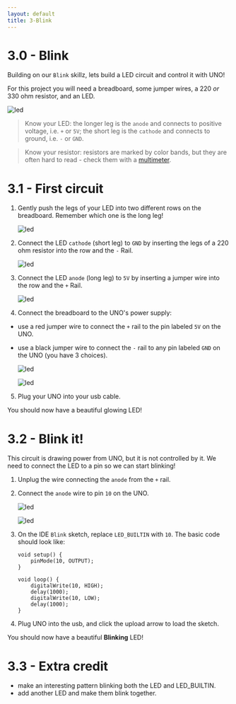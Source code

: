 ```yaml
---
layout: default
title: 3-Blink
---
```


# 3.0 - Blink

Building on our `Blink` skillz, lets build a LED circuit and control it with UNO!

For this project you will need a breadboard, some jumper wires, a 220 *or* 330 ohm resistor, and an LED. 

![led](images/led1.JPG)

> Know your LED: the longer leg is the `anode` and connects to positive voltage, i.e. `+` or `5V`; the short leg is the `cathode` and connects to ground, i.e. `-` or `GND`.  

> Know your resistor: resistors are marked by color bands, but they are often hard to read - check them with a [multimeter](https://learn.sparkfun.com/tutorials/how-to-use-a-multimeter).

# 3.1 - First circuit

1. Gently push the legs of your LED into two different rows on the breadboard. Remember which one is the long leg! 

    ![led](images/led2.JPG)

2. Connect the LED `cathode` (short leg) to `GND` by inserting the legs of a 220 ohm resistor into the row and the `-` Rail. 

    ![led](images/led3.JPG)

3. Connect the LED `anode` (long leg) to `5V` by inserting a jumper wire into the row and the `+` Rail. 

    ![led](images/led4.JPG)

4. Connect the breadboard to the UNO's power supply: 
- use a red jumper wire to connect the `+` rail to the pin labeled `5V` on the UNO. 
- use a black jumper wire to connect the `-` rail to any pin labeled `GND` on the UNO (you have 3 choices). 

    ![led](images/led5.JPG) 

    ![led](images/led6.JPG)

5. Plug your UNO into your usb cable. 

You should now have a beautiful glowing LED!

# 3.2 - Blink it! 

This circuit is drawing power from UNO, but it is not controlled by it. We need to connect the LED to a pin so we can start blinking!

1. Unplug the wire connecting the `anode` from the `+` rail. 

2. Connect the `anode` wire to pin `10` on the UNO. 

    ![led](images/led7.JPG) 

    ![led](images/led8.JPG)

3. On the IDE `Blink` sketch, replace `LED_BUILTIN` with `10`. The basic code should look like:

   ```
   void setup() {
       pinMode(10, OUTPUT);
   }

   void loop() {
       digitalWrite(10, HIGH);
       delay(1000);
       digitalWrite(10, LOW);
       delay(1000);
   }
   ```

4. Plug UNO into the usb, and click the upload arrow to load the sketch.

You should now have a beautiful **Blinking** LED! 

# 3.3 - Extra credit

- make an interesting pattern blinking both the LED and LED_BUILTIN.
- add another LED and make them blink together.
